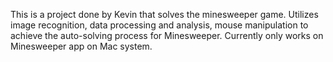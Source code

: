 This is a project done by Kevin that solves the minesweeper game. Utilizes image recognition, data processing and analysis, mouse manipulation to achieve the auto-solving process for Minesweeper. Currently only works on Minesweeper app on Mac system. 
